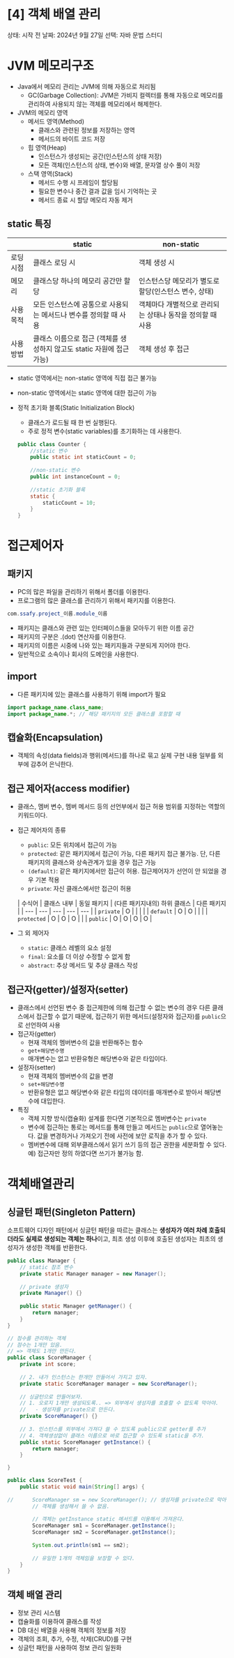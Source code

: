 # [4] 객체 배열 관리

상태: 시작 전
날짜: 2024년 9월 27일
선택: 자바 문법 스터디

# JVM 메모리구조

- Java에서 메모리 관리는 JVM에 의해 자동으로 처리됨
    - GC(Garbage Collection): JVM은 가비지 컬렉터를 통해 자동으로 메모리를 관리하여 사용되지 않는 객체를 메모리에서 해제한다.
- JVM의 메모리 영역
    - 메서드 영역(Method)
        - 클래스와 관련된 정보를 저장하는 영역
        - 메서드의 바이트 코드 저장
    - 힙 영역(Heap)
        - 인스턴스가 생성되는 공간(인스턴스의 상태 저장)
        - 모든 객체(인스턴스의 상태, 변수)와 배열, 문자열 상수 풀이 저장
    - 스택 영역(Stack)
        - 메서드 수행 시 프레임이 할당됨
        - 필요한 변수나 중간 결과 값을 임시 기억하는 곳
        - 메서드 종료 시 할당 메모리 자동 제거

## static 특징

|  | static | non-static |
| --- | --- | --- |
| 로딩 시점 | 클래스 로딩 시 | 객체 생성 시 |
| 메모리 | 클래스당 하나의 메모리 공간만 할당 | 인스턴스당 메모리가 별도로 할당(인스턴스 변수, 상태) |
| 사용 목적 | 모든 인스턴스에 공통으로 사용되는 메서드나 변수를 정의할 때 사용 | 객체마다 개별적으로 관리되는 상태나 동작을 정의할 때 사용 |
| 사용 방법 | 클래스 이름으로 접근 (객체를 생성하지 않고도 static 자원에 접근 가능) | 객체 생성 후 접근 |
- static 영역에서는 non-static 영역에 직접 접근 불가능
- non-static 영역에서는 static 영역에 대한 접근이 가능
- 정적 초기화 블록(Static Initialization Block)
    - 클래스가 로드될 때 한 번 실행된다.
    - 주로 정적 변수(static variables)를 초기화하는 데 사용한다.
    
    ```java
    public class Counter {
    	//static 변수
    	public static int staticCount = 0;
    	
    	//non-static 변수
    	public int instanceCount = 0;
    	
    	//static 초기화 블록
    	static {
    		staticCount = 10;
    	}
    }
    ```
    

# 접근제어자

## 패키지

- PC의 많은 파일을 관리하기 위해서 폴더를 이용한다.
- 프로그램의 많은 클래스를 관리하기 위해서 패키지를 이용한다.

```java
com.ssafy.project_이름.module_이름
```

- 패키지는 클래스와 관련 있는 인터페이스들을 모아두기 위한 이름 공간
- 패키지의 구분은 .(dot) 연산자를 이용한다.
- 패키지의 이름은 시중에 나와 있는 패키지들과 구분되게 지어야 한다.
- 일반적으로 소속이나 회사의 도메인을 사용한다.

## import

- 다른 패키지에 있는 클래스를 사용하기 위해 import가 필요

```java
import package_name.class_name;
import package_name.*; // 해당 패키지의 모든 클래스를 포함할 때
```

## 캡슐화(Encapsulation)

- 객체의 속성(data fields)과 행위(메서드)를 하나로 묶고 실제 구현 내용 일부를 외부에 감추어 은닉한다.

## 접근 제어자(access modifier)

- 클래스, 멤버 변수, 멤버 메서드 등의 선언부에서 접근 허용 범위를 지정하는 역할의 키워드이다.
- 접근 제어자의 종류
    - `public`: 모든 위치에서 접근이 가능
    - `protected`: 같은 패키지에서 접근이 가능, 다른 패키지 접근 불가능. 단, 다른 패키지의 클래스와 상속관계가 있을 경우 접근 가능
    - `(default)`: 같은 패키지에서만 접근이 허용. 접근제어자가 선언이 안 되었을 경우 기본 적용
    - `private`: 자신 클래스에서만 접근이 허용
    
    | 수식어 | 클래스 내부 | 동일 패키지 | (다른 패키지내의) 
    하위 클래스 | 다른 패키지 |
    | --- | --- | --- | --- | --- |
    | `private` | O |  |  |  |
    | `default` | O | O |  |  |
    | `protected` | O | O | O |  |
    | `public`  | O | O | O | O |
- 그 외 제어자
    - `static`: 클래스 레벨의 요소 설정
    - `final`: 요소를 더 이상 수정할 수 없게 함
    - `abstract`: 추상 메서드 및 추상 클래스 작성

## 접근자(getter)/설정자(setter)

- 클래스에서 선언된 변수 중 접근제한에 의해 접근할 수 없는 변수의 경우 다른 클래스에서 접근할 수 없기 때문에, 접근하기 위한 메서드(설정자와 접근자)를 `public`으로 선언하여 사용
- 접근자(getter)
    - 현재 객체의 멤버변수의 값을 반환해주는 함수
    - `get+해당변수명`
    - 매개변수는 없고 반환유형은 해당변수와 같은 타입이다.
- 설정자(setter)
    - 현재 객체의 멤버변수의 값을 변경
    - `set+해당변수명`
    - 반환유형은 없고 해당변수와 같은 타입의 데이터를 매개변수로 받아서 해당변수에 대입한다.
- 특징
    - 객체 지향 방식(캡슐화) 설계를 한다면 기본적으로 멤버변수는 `private`
    - 변수에 접근하는 통로는 메서드를 통해 만들고 메서드는 `public`으로 열어놓는다.
    값을 변경하거나 가져오기 전에 사전에 보안 로직을 추가 할 수 있다.
    - 멤버변수에 대해 외부클래스에서 읽기 쓰기 등의 접근 권한을 세분화할 수 있다.
    예) 접근자만 정의 하였다면 쓰기가 불가능 함.

# 객체배열관리

## 싱글턴 패턴(Singleton Pattern)

소프트웨어 디자인 패턴에서 싱글턴 패턴을 따르는 클래스는 **생성자가 여러 차례 호출되더라도 실제로 생성되는 객체는 하나**이고, 최초 생성 이후에 호출된 생성자는 최초의 생성자가 생성한 객체를 반환한다.

```java
public class Manager {
	// static 참조 변수
	private static Manager manager = new Manager();
	
	// private 생성자
	private Manager() {}
	
	public static Manager getManager() { 
		return manager;
	}
}
```

```java
// 점수를 관리하는 객체
// 점수는 1개만 있음.
// => 객체도 1개만 만든다.
public class ScoreManager {
	private int score;
	
	// 2. 내가 인스턴스는 한개만 만들어서 가지고 있자.
	private static ScoreManager manager = new ScoreManager();
	
	// 싱글턴으로 만들어보자.
	// 1. 오로지 1개만 생성되도록.. => 외부에서 생성자를 호출할 수 없도록 막아야.
	//   - 생성자를 private으로 만든다.
	private ScoreManager() {}
	
	// 3. 인스턴스를 외부에서 가져다 쓸 수 있도록 public으로 getter를 추가
	// 4. 객체생성없이 클래스 이름으로 바로 접근할 수 있도록 static을 추가.
	public static ScoreManager getInstance() {
		return manager;
	}

}
```

```java
public class ScoreTest {
    public static void main(String[] args) {
    	
//    	ScoreManager sm = new ScoreManager(); // 생성자를 private으로 막아놨기 때문에
    	// 객체를 생성해서 쓸 수 없음.
    	
    	// 객체는 getInstance static 메서드를 이용해서 가져온다.
    	ScoreManager sm1 = ScoreManager.getInstance();
    	ScoreManager sm2 = ScoreManager.getInstance();
    	
    	System.out.println(sm1 == sm2);
    	
    	// 유일한 1개의 객체임을 보장할 수 있다.
    }
}
```

## 객체 배열 관리

- 정보 관리 시스템
- 캡슐화를 이용하여 클래스를 작성
- DB 대신 배열을 사용해 객체의 정보를 저장
- 객체의 조회, 추가, 수정, 삭제(CRUD)를 구현
- 싱글턴 패턴을 사용하여 정보 관리 일원화